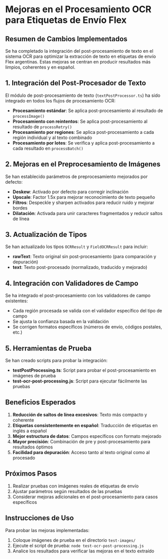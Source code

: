 # Mejoras en el Procesamiento OCR para Etiquetas de Envío Flex

## Resumen de Cambios Implementados

Se ha completado la integración del post-procesamiento de texto en el sistema OCR para optimizar la extracción de texto en etiquetas de envío Flex argentinas. Estas mejoras se centran en producir resultados más limpios, coherentes y en español.

## 1. Integración del Post-Procesador de Texto

El módulo de post-procesamiento de texto (`textPostProcessor.ts`) ha sido integrado en todos los flujos de procesamiento OCR:

- **Procesamiento estándar**: Se aplica post-procesamiento al resultado de `processImage()`
- **Procesamiento con reintentos**: Se aplica post-procesamiento al resultado de `processRetry()`
- **Procesamiento por regiones**: Se aplica post-procesamiento a cada región individual y al texto combinado
- **Procesamiento por lotes**: Se verifica y aplica post-procesamiento a cada resultado en `processBatch()`

## 2. Mejoras en el Preprocesamiento de Imágenes

Se han establecido parámetros de preprocesamiento mejorados por defecto:

- **Deskew**: Activado por defecto para corregir inclinación
- **Upscale**: Factor 1.5x para mejorar reconocimiento de texto pequeño
- **Filtros**: Despeckle y sharpen activados para reducir ruido y mejorar bordes
- **Dilatación**: Activada para unir caracteres fragmentados y reducir saltos de línea

## 3. Actualización de Tipos

Se han actualizado los tipos `OCRResult` y `FieldOCRResult` para incluir:

- **rawText**: Texto original sin post-procesamiento (para comparación y depuración)
- **text**: Texto post-procesado (normalizado, traducido y mejorado)

## 4. Integración con Validadores de Campo

Se ha integrado el post-procesamiento con los validadores de campo existentes:

- Cada región procesada se valida con el validador específico del tipo de campo
- Se ajusta la confianza basada en la validación
- Se corrigen formatos específicos (números de envío, códigos postales, etc.)

## 5. Herramientas de Prueba

Se han creado scripts para probar la integración:

- **testPostProcessing.ts**: Script para probar el post-procesamiento en imágenes de prueba
- **test-ocr-post-processing.js**: Script para ejecutar fácilmente las pruebas

## Beneficios Esperados

1. **Reducción de saltos de línea excesivos**: Texto más compacto y coherente
2. **Etiquetas consistentemente en español**: Traducción de etiquetas en inglés a español
3. **Mejor estructura de datos**: Campos específicos con formato mejorado
4. **Mayor precisión**: Combinación de pre y post-procesamiento para resultados óptimos
5. **Facilidad para depuración**: Acceso tanto al texto original como al procesado

## Próximos Pasos

1. Realizar pruebas con imágenes reales de etiquetas de envío
2. Ajustar parámetros según resultados de las pruebas
3. Considerar mejoras adicionales en el post-procesamiento para casos específicos

## Instrucciones de Uso

Para probar las mejoras implementadas:

1. Coloque imágenes de prueba en el directorio `test-images/`
2. Ejecute el script de prueba: `node test-ocr-post-processing.js`
3. Analice los resultados para verificar las mejoras en el texto extraído
